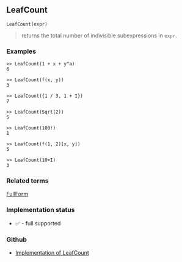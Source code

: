 ## LeafCount

```
LeafCount(expr)
```

> returns the total number of indivisible subexpressions in `expr`.

### Examples

```
>> LeafCount(1 + x + y^a) 
6

>> LeafCount(f(x, y)) 
3 

>> LeafCount({1 / 3, 1 + I}) 
7 

>> LeafCount(Sqrt(2)) 
5 

>> LeafCount(100!) 
1 

>> LeafCount(f(1, 2)[x, y]) 
5 

>> LeafCount(10+I) 
3
```

### Related terms 
[FullForm](FullForm.md) 
 






### Implementation status

* &#x2705; - full supported

### Github

* [Implementation of LeafCount](https://github.com/axkr/symja_android_library/blob/master/symja_android_library/matheclipse-core/src/main/java/org/matheclipse/core/builtin/StructureFunctions.java#L791) 
